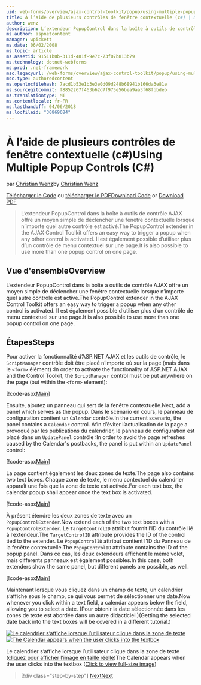 ```yaml
---
uid: web-forms/overview/ajax-control-toolkit/popup/using-multiple-popup-controls-cs
title: À l’aide de plusieurs contrôles de fenêtre contextuelle (c#) | Documents Microsoft
author: wenz
description: L’extendeur PopupControl dans la boîte à outils de contrôle AJAX offre un moyen simple de déclencher une fenêtre contextuelle lorsque n’importe quel autre contrôle est activé. Il est également possible d’utiliser m...
ms.author: aspnetcontent
manager: wpickett
ms.date: 06/02/2008
ms.topic: article
ms.assetid: 91511b0b-311d-481f-9e7c-73f07b813b79
ms.technology: dotnet-webforms
ms.prod: .net-framework
msc.legacyurl: /web-forms/overview/ajax-control-toolkit/popup/using-multiple-popup-controls-cs
msc.type: authoredcontent
ms.openlocfilehash: 7acd1b53e1b3e3e0d09d248b68941b166da3e81e
ms.sourcegitcommit: f8852267f463b62d7f975e56bea9aa3f68fbbdeb
ms.translationtype: MT
ms.contentlocale: fr-FR
ms.lasthandoff: 04/06/2018
ms.locfileid: "30869684"
---
```

<a name="using-multiple-popup-controls-c"></a><span data-ttu-id="659c7-104">À l’aide de plusieurs contrôles de fenêtre contextuelle (c#)</span><span class="sxs-lookup"><span data-stu-id="659c7-104">Using Multiple Popup Controls (C#)</span></span>
====================
<span data-ttu-id="659c7-105">par [Christian Wenz](https://github.com/wenz)</span><span class="sxs-lookup"><span data-stu-id="659c7-105">by [Christian Wenz](https://github.com/wenz)</span></span>

<span data-ttu-id="659c7-106">[Télécharger le Code](http://download.microsoft.com/download/9/3/f/93f8daea-bebd-4821-833b-95205389c7d0/PopupControl1.cs.zip) ou [télécharger le PDF](http://download.microsoft.com/download/2/d/c/2dc10e34-6983-41d4-9c08-f78f5387d32b/popupcontrol1CS.pdf)</span><span class="sxs-lookup"><span data-stu-id="659c7-106">[Download Code](http://download.microsoft.com/download/9/3/f/93f8daea-bebd-4821-833b-95205389c7d0/PopupControl1.cs.zip) or [Download PDF](http://download.microsoft.com/download/2/d/c/2dc10e34-6983-41d4-9c08-f78f5387d32b/popupcontrol1CS.pdf)</span></span>

> <span data-ttu-id="659c7-107">L’extendeur PopupControl dans la boîte à outils de contrôle AJAX offre un moyen simple de déclencher une fenêtre contextuelle lorsque n’importe quel autre contrôle est activé.</span><span class="sxs-lookup"><span data-stu-id="659c7-107">The PopupControl extender in the AJAX Control Toolkit offers an easy way to trigger a popup when any other control is activated.</span></span> <span data-ttu-id="659c7-108">Il est également possible d’utiliser plus d’un contrôle de menu contextuel sur une page.</span><span class="sxs-lookup"><span data-stu-id="659c7-108">It is also possible to use more than one popup control on one page.</span></span>


## <a name="overview"></a><span data-ttu-id="659c7-109">Vue d'ensemble</span><span class="sxs-lookup"><span data-stu-id="659c7-109">Overview</span></span>

<span data-ttu-id="659c7-110">L’extendeur PopupControl dans la boîte à outils de contrôle AJAX offre un moyen simple de déclencher une fenêtre contextuelle lorsque n’importe quel autre contrôle est activé.</span><span class="sxs-lookup"><span data-stu-id="659c7-110">The PopupControl extender in the AJAX Control Toolkit offers an easy way to trigger a popup when any other control is activated.</span></span> <span data-ttu-id="659c7-111">Il est également possible d’utiliser plus d’un contrôle de menu contextuel sur une page.</span><span class="sxs-lookup"><span data-stu-id="659c7-111">It is also possible to use more than one popup control on one page.</span></span>

## <a name="steps"></a><span data-ttu-id="659c7-112">Étapes</span><span class="sxs-lookup"><span data-stu-id="659c7-112">Steps</span></span>

<span data-ttu-id="659c7-113">Pour activer la fonctionnalité d’ASP.NET AJAX et les outils de contrôle, le `ScriptManager` contrôle doit être placé n’importe où sur la page (mais dans le `<form>` élément) :</span><span class="sxs-lookup"><span data-stu-id="659c7-113">In order to activate the functionality of ASP.NET AJAX and the Control Toolkit, the `ScriptManager` control must be put anywhere on the page (but within the `<form>` element):</span></span>

[!code-aspx[Main](using-multiple-popup-controls-cs/samples/sample1.aspx)]

<span data-ttu-id="659c7-114">Ensuite, ajoutez un panneau qui sert de la fenêtre contextuelle.</span><span class="sxs-lookup"><span data-stu-id="659c7-114">Next, add a panel which serves as the popup.</span></span> <span data-ttu-id="659c7-115">Dans le scénario en cours, le panneau de configuration contient un `Calendar` contrôle.</span><span class="sxs-lookup"><span data-stu-id="659c7-115">In the current scenario, the panel contains a `Calendar` control.</span></span> <span data-ttu-id="659c7-116">Afin d’éviter l’actualisation de la page a provoqué par les publications du calendrier, le panneau de configuration est placé dans un `UpdatePanel` contrôle :</span><span class="sxs-lookup"><span data-stu-id="659c7-116">In order to avoid the page refreshes caused by the Calendar's postbacks, the panel is put within an `UpdatePanel` control:</span></span>

[!code-aspx[Main](using-multiple-popup-controls-cs/samples/sample2.aspx)]

<span data-ttu-id="659c7-117">La page contient également les deux zones de texte.</span><span class="sxs-lookup"><span data-stu-id="659c7-117">The page also contains two text boxes.</span></span> <span data-ttu-id="659c7-118">Chaque zone de texte, le menu contextuel du calendrier apparaît une fois que la zone de texte est activée.</span><span class="sxs-lookup"><span data-stu-id="659c7-118">For each text box, the calendar popup shall appear once the text box is activated.</span></span>

[!code-aspx[Main](using-multiple-popup-controls-cs/samples/sample3.aspx)]

<span data-ttu-id="659c7-119">À présent étendre les deux zones de texte avec un `PopupControlExtender`.</span><span class="sxs-lookup"><span data-stu-id="659c7-119">Now extend each of the two text boxes with a `PopupControlExtender`.</span></span> <span data-ttu-id="659c7-120">Le `TargetControlID` attribut fournit l’ID du contrôle lié à l’extendeur.</span><span class="sxs-lookup"><span data-stu-id="659c7-120">The `TargetControlID` attribute provides the ID of the control tied to the extender.</span></span> <span data-ttu-id="659c7-121">Le `PopupControlID` attribut contient l’ID du Panneau de la fenêtre contextuelle.</span><span class="sxs-lookup"><span data-stu-id="659c7-121">The `PopupControlID` attribute contains the ID of the popup panel.</span></span> <span data-ttu-id="659c7-122">Dans ce cas, les deux extendeurs affichent le même volet, mais différents panneaux est également possibles.</span><span class="sxs-lookup"><span data-stu-id="659c7-122">In this case, both extenders show the same panel, but different panels are possible, as well.</span></span>

[!code-aspx[Main](using-multiple-popup-controls-cs/samples/sample4.aspx)]

<span data-ttu-id="659c7-123">Maintenant lorsque vous cliquez dans un champ de texte, un calendrier s’affiche sous le champ, ce qui vous permet de sélectionner une date.</span><span class="sxs-lookup"><span data-stu-id="659c7-123">Now whenever you click within a text field, a calendar appears below the field, allowing you to select a date.</span></span> <span data-ttu-id="659c7-124">(Pour obtenir la date sélectionnée dans les zones de texte est abordée dans un autre didacticiel.)</span><span class="sxs-lookup"><span data-stu-id="659c7-124">(Getting the selected date back into the text boxes will be covered in a different tutorial.)</span></span>


<span data-ttu-id="659c7-125">[![Le calendrier s’affiche lorsque l’utilisateur clique dans la zone de texte](using-multiple-popup-controls-cs/_static/image2.png)](using-multiple-popup-controls-cs/_static/image1.png)</span><span class="sxs-lookup"><span data-stu-id="659c7-125">[![The Calendar appears when the user clicks into the textbox](using-multiple-popup-controls-cs/_static/image2.png)](using-multiple-popup-controls-cs/_static/image1.png)</span></span>

<span data-ttu-id="659c7-126">Le calendrier s’affiche lorsque l’utilisateur clique dans la zone de texte ([cliquez pour afficher l’image en taille réelle](using-multiple-popup-controls-cs/_static/image3.png))</span><span class="sxs-lookup"><span data-stu-id="659c7-126">The Calendar appears when the user clicks into the textbox ([Click to view full-size image](using-multiple-popup-controls-cs/_static/image3.png))</span></span>

> [!div class="step-by-step"]
> [<span data-ttu-id="659c7-127">Next</span><span class="sxs-lookup"><span data-stu-id="659c7-127">Next</span></span>](handling-postbacks-from-a-popup-control-with-an-updatepanel-cs.md)
